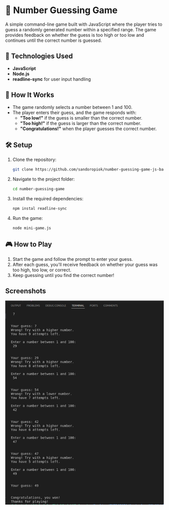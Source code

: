 # 🎯 Number Guessing Game

A simple command-line game built with JavaScript where the player tries to guess a randomly generated number within a specified range. The game provides feedback on whether the guess is too high or too low and continues until the correct number is guessed.

## 🔧 Technologies Used
- **JavaScript**
- **Node.js**
- **readline-sync** for user input handling

## 🚀 How It Works

- The game randomly selects a number between 1 and 100.
- The player enters their guess, and the game responds with:
  - **"Too low!"** if the guess is smaller than the correct number.
  - **"Too high!"** if the guess is larger than the correct number.
  - **"Congratulations!"** when the player guesses the correct number.

## 🛠️ Setup

1. Clone the repository:
   ```bash
   git clone https://github.com/sandoropiok/number-guessing-game-js-basic.git
   ```
2. Navigate to the project folder:
   ```bash
   cd number-guessing-game
   ```
3. Install the required dependencies:
   ```bash
   npm instal readline-sync
   ```
4. Run the game:
   ```bash
   node mini-game.js
   ```

## 🎮 How to Play

1. Start the game and follow the prompt to enter your guess.
2. After each guess, you'll receive feedback on whether your guess was too high, too low, or correct.
3. Keep guessing until you find the correct number!

## Screenshots

![number-guessing-game](./Screnshots/Screenshot%20from%202024-09-21%2013-50-30.png)